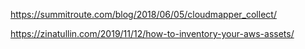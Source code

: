 https://summitroute.com/blog/2018/06/05/cloudmapper_collect/

https://zinatullin.com/2019/11/12/how-to-inventory-your-aws-assets/
